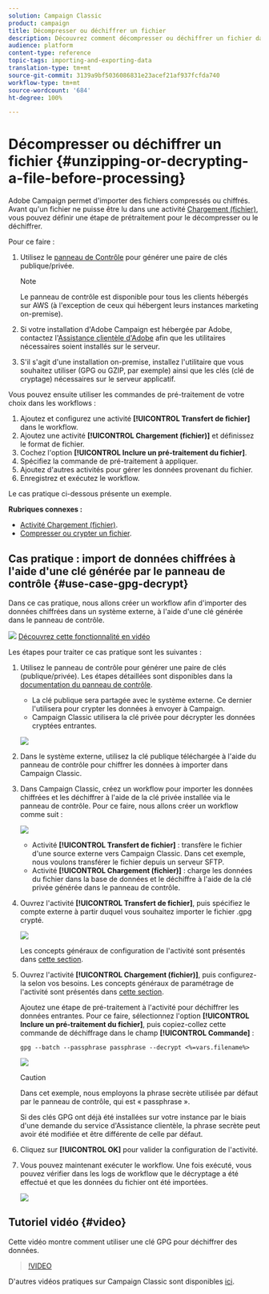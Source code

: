 ```yaml
---
solution: Campaign Classic
product: campaign
title: Décompresser ou déchiffrer un fichier
description: Découvrez comment décompresser ou déchiffrer un fichier dans Campaign Classic avant de le traiter.
audience: platform
content-type: reference
topic-tags: importing-and-exporting-data
translation-type: tm+mt
source-git-commit: 3139a9bf5036086831e23acef21af937fcfda740
workflow-type: tm+mt
source-wordcount: '684'
ht-degree: 100%

---
```



# Décompresser ou déchiffrer un fichier {#unzipping-or-decrypting-a-file-before-processing}

Adobe Campaign permet d&#39;importer des fichiers compressés ou chiffrés. Avant qu&#39;un fichier ne puisse être lu dans une activité [Chargement (fichier)](../../workflow/using/data-loading--file-.md), vous pouvez définir une étape de prétraitement pour le décompresser ou le déchiffrer.

Pour ce faire :

1. Utilisez le [panneau de Contrôle](https://docs.adobe.com/content/help/fr-FR/control-panel/using/instances-settings/gpg-keys-management.html#decrypting-data) pour générer une paire de clés publique/privée.

   >[!NOTE]
   >
   >Le panneau de contrôle est disponible pour tous les clients hébergés sur AWS (à l&#39;exception de ceux qui hébergent leurs instances marketing on-premise).

1. Si votre installation d&#39;Adobe Campaign est hébergée par Adobe, contactez l&#39;[Assistance clientèle d&#39;Adobe](https://helpx.adobe.com/fr/enterprise/admin-guide.html/enterprise/using/support-for-experience-cloud.ug.html) afin que les utilitaires nécessaires soient installés sur le serveur.
1. S&#39;il s&#39;agit d&#39;une installation on-premise, installez l&#39;utilitaire que vous souhaitez utiliser (GPG ou GZIP, par exemple) ainsi que les clés (clé de cryptage) nécessaires sur le serveur applicatif.

Vous pouvez ensuite utiliser les commandes de pré-traitement de votre choix dans les workflows :

1. Ajoutez et configurez une activité **[!UICONTROL Transfert de fichier]** dans le workflow.
1. Ajoutez une activité **[!UICONTROL Chargement (fichier)]** et définissez le format de fichier.
1. Cochez l&#39;option **[!UICONTROL Inclure un pré-traitement du fichier]**.
1. Spécifiez la commande de pré-traitement à appliquer.
1. Ajoutez d&#39;autres activités pour gérer les données provenant du fichier.
1. Enregistrez et exécutez le workflow.

Le cas pratique ci-dessous présente un exemple.

**Rubriques connexes :**

* [Activité Chargement (fichier)](../../workflow/using/data-loading--file-.md).
* [Compresser ou crypter un fichier](../../workflow/using/how-to-use-workflow-data.md#zipping-or-encrypting-a-file).

## Cas pratique : import de données chiffrées à l&#39;aide d&#39;une clé générée par le panneau de contrôle {#use-case-gpg-decrypt}

Dans ce cas pratique, nous allons créer un workflow afin d&#39;importer des données chiffrées dans un système externe, à l&#39;aide d&#39;une clé générée dans le panneau de contrôle.

![](assets/do-not-localize/how-to-video.png) [Découvrez cette fonctionnalité en vidéo](#video)

Les étapes pour traiter ce cas pratique sont les suivantes :

1. Utilisez le panneau de contrôle pour générer une paire de clés (publique/privée). Les étapes détaillées sont disponibles dans la [documentation du panneau de contrôle](https://docs.adobe.com/content/help/en/control-panel/using/instances-settings/gpg-keys-management.html#decrypting-data).

   * La clé publique sera partagée avec le système externe. Ce dernier l&#39;utilisera pour crypter les données à envoyer à Campaign.
   * Campaign Classic utilisera la clé privée pour décrypter les données cryptées entrantes.

   ![](assets/gpg_generate.png)

1. Dans le système externe, utilisez la clé publique téléchargée à l&#39;aide du panneau de contrôle pour chiffrer les données à importer dans Campaign Classic.

1. Dans Campaign Classic, créez un workflow pour importer les données chiffrées et les déchiffrer à l&#39;aide de la clé privée installée via le panneau de contrôle. Pour ce faire, nous allons créer un workflow comme suit :

   ![](assets/gpg_import_workflow.png)

   * Activité **[!UICONTROL Transfert de fichier]** : transfère le fichier d&#39;une source externe vers Campaign Classic. Dans cet exemple, nous voulons transférer le fichier depuis un serveur SFTP.
   * Activité **[!UICONTROL Chargement (fichier)]** : charge les données du fichier dans la base de données et le déchiffre à l&#39;aide de la clé privée générée dans le panneau de contrôle.

1. Ouvrez l&#39;activité **[!UICONTROL Transfert de fichier]**, puis spécifiez le compte externe à partir duquel vous souhaitez importer le fichier .gpg crypté.

   ![](assets/gpg_key_transfer.png)

   Les concepts généraux de configuration de l&#39;activité sont présentés dans [cette section](../../workflow/using/file-transfer.md).

1. Ouvrez l&#39;activité **[!UICONTROL Chargement (fichier)]**, puis configurez-la selon vos besoins. Les concepts généraux de paramétrage de l&#39;activité sont présentés dans [cette section](../../workflow/using/data-loading--file-.md).

   Ajoutez une étape de pré-traitement à l&#39;activité pour déchiffrer les données entrantes. Pour ce faire, sélectionnez l&#39;option **[!UICONTROL Inclure un pré-traitement du fichier]**, puis copiez-collez cette commande de déchiffrage dans le champ **[!UICONTROL Commande]** :

   `gpg --batch --passphrase passphrase --decrypt <%=vars.filename%>`

   ![](assets/gpg_load.png)

   >[!CAUTION]
   >
   >Dans cet exemple, nous employons la phrase secrète utilisée par défaut par le panneau de contrôle, qui est « passphrase ».
   >
   >Si des clés GPG ont déjà été installées sur votre instance par le biais d&#39;une demande du service d&#39;Assistance clientèle, la phrase secrète peut avoir été modifiée et être différente de celle par défaut.

1. Cliquez sur **[!UICONTROL OK]** pour valider la configuration de l&#39;activité.

1. Vous pouvez maintenant exécuter le workflow. Une fois exécuté, vous pouvez vérifier dans les logs de workflow que le décryptage a été effectué et que les données du fichier ont été importées.

   ![](assets/gpg_run.png)

## Tutoriel vidéo {#video}

Cette vidéo montre comment utiliser une clé GPG pour déchiffrer des données.

>[!VIDEO](https://video.tv.adobe.com/v/36482?quality=12)

D&#39;autres vidéos pratiques sur Campaign Classic sont disponibles [ici](https://experienceleague.adobe.com/docs/campaign-classic-learn/tutorials/overview.html?lang=fr).
